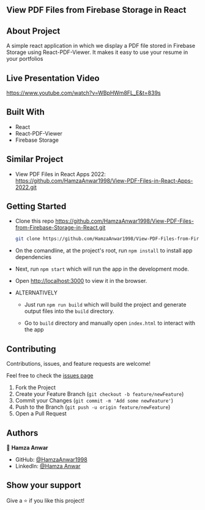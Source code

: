 ## View PDF Files from Firebase Storage in React

## About Project

A simple react application in which we display a PDF file stored in Firebase Storage using React-PDF-Viewer. It makes it easy to use your resume in your portfolios

## Live Presentation Video

https://www.youtube.com/watch?v=WBpHWm8FL_E&t=839s

## Built With

* React
* React-PDF-Viewer
* Firebase Storage

## Similar Project

* View PDF Files in React Apps 2022: https://github.com/HamzaAnwar1998/View-PDF-Files-in-React-Apps-2022.git

## Getting Started

* Clone this repo <https://github.com/HamzaAnwar1998/View-PDF-Files-from-Firebase-Storage-in-React.git>

    ```bash
    git clone https://github.com/HamzaAnwar1998/View-PDF-Files-from-Firebase-Storage-in-React.git
    ```

* On the comandline, at the project's root, run ```npm install``` to install app dependencies

* Next, run ```npm start``` which will run the app in the development mode.

* Open [http://localhost:3000](http://localhost:3000) to view it in the browser.

* ALTERNATIVELY

  * Just run ```npm run build``` which will build the project and generate output files into the ```build``` directory.

  * Go to ```build``` directory and manually open ```index.html``` to interact with the app


## Contributing

Contributions, issues, and feature requests are welcome!

Feel free to check the [issues page](../../issues)

  1. Fork the Project
  2. Create your Feature Branch (`git checkout -b feature/newFeature`)
  3. Commit your Changes (`git commit -m 'Add some newFeature'`)
  4. Push to the Branch (`git push -u origin feature/newFeature`)
  5. Open a Pull Request

## Authors

👤 **Hamza Anwar**

- GitHub: [@HamzaAnwar1998](https://github.com/HamzaAnwar1998/)
- LinkedIn: [@Hamza Anwar](https://www.linkedin.com/in/hamza-anwar75/)

## Show your support

Give a ⭐️ if you like this project!
